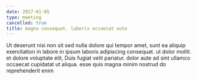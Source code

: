 ```yaml
---
date: 2017-01-05
type: meeting
cancelled: true
title: magna consequat. laboris occaecat aute
---
```

Ut deserunt nisi non sit sed nulla dolore qui tempor amet, sunt ea aliquip exercitation in labore in ipsum laboris adipiscing consequat. ut dolor mollit. et dolore voluptate elit, Duis fugiat velit pariatur. dolor aute ad sint ullamco occaecat cupidatat ut aliqua. esse quis magna minim nostrud do reprehenderit enim